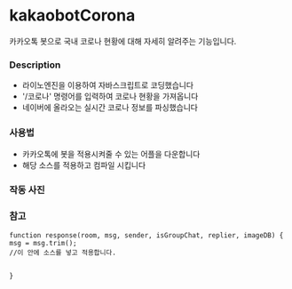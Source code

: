 # kakaobotCorona
카카오톡 봇으로 국내 코로나 현황에 대해 자세히 알려주는 기능입니다.

### Description
- 라이노엔진을 이용하여 자바스크립트로 코딩했습니다
- '/코로나' 명령어를 입력하여 코로나 현황을 가져옵니다
- 네이버에 올라오는 실시간 코로나 정보를 파싱했습니다


### 사용법
- 카카오톡에 봇을 적용시켜줄 수 있는 어플을 다운합니다
- 해당 소스를 적용하고 컴파일 시킵니다

### 작동 사진


### 참고
```
function response(room, msg, sender, isGroupChat, replier, imageDB) {
msg = msg.trim();
//이 안에 소스를 넣고 적용합니다.


}
```
